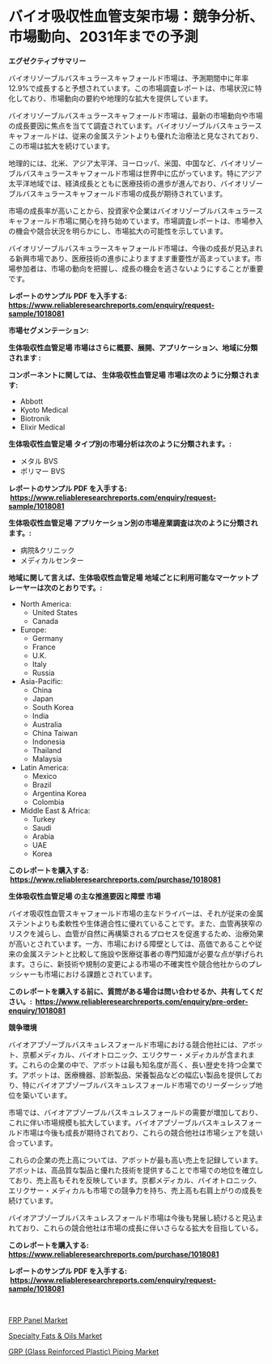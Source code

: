 <p><h1>バイオ吸収性血管支架市場：競争分析、市場動向、2031年までの予測</h1></p><p><strong>エグゼクティブサマリー</strong></p>
<p><p>バイオリゾーブルバスキュラースキャフォールド市場は、予測期間中に年率12.9%で成長すると予想されています。この市場調査レポートは、市場状況に特化しており、市場動向の要約や地理的な拡大を提供しています。</p><p>バイオリゾーブルバスキュラースキャフォールド市場は、最新の市場動向や市場の成長要因に焦点を当てて調査されています。バイオリゾーブルバスキュラースキャフォールドは、従来の金属ステントよりも優れた治療法と見なされており、この市場は拡大を続けています。</p><p>地理的には、北米、アジア太平洋、ヨーロッパ、米国、中国など、バイオリゾーブルバスキュラースキャフォールド市場は世界中に広がっています。特にアジア太平洋地域では、経済成長とともに医療技術の進歩が進んでおり、バイオリゾーブルバスキュラースキャフォールド市場の成長が期待されています。</p><p>市場の成長率が高いことから、投資家や企業はバイオリゾーブルバスキュラースキャフォールド市場に関心を持ち始めています。市場調査レポートは、市場参入の機会や競合状況を明らかにし、市場拡大の可能性を示しています。</p><p>バイオリゾーブルバスキュラースキャフォールド市場は、今後の成長が見込まれる新興市場であり、医療技術の進歩によりますます重要性が高まっています。市場参加者は、市場の動向を把握し、成長の機会を逃さないようにすることが重要です。</p></p>
<p><strong>レポートのサンプル PDF を入手する: <a href="https://www.reliableresearchreports.com/enquiry/request-sample/1018081">https://www.reliableresearchreports.com/enquiry/request-sample/1018081</a></strong></p>
<p><strong>市場セグメンテーション:</strong></p>
<p><strong> 生体吸収性血管足場 市場はさらに概要、展開、アプリケーション、地域に分類されます :</strong></p>
<p><strong>コンポーネントに関しては、 生体吸収性血管足場 市場は次のように分類されます: &nbsp;</strong></p>
<p><ul><li>Abbott</li><li>Kyoto Medical</li><li>Biotronik</li><li>Elixir Medical</li></ul></p>
<p><strong> 生体吸収性血管足場 タイプ別の市場分析は次のように分類されます。:</strong></p>
<p><ul><li>メタル BVS</li><li>ポリマー BVS</li></ul></p>
<p><strong>レポートのサンプル PDF を入手する: &nbsp;<a href="https://www.reliableresearchreports.com/enquiry/request-sample/1018081">https://www.reliableresearchreports.com/enquiry/request-sample/1018081</a></strong></p>
<p><strong> 生体吸収性血管足場 アプリケーション別の市場産業調査は次のように分類されます。:</strong></p>
<p><ul><li>病院&クリニック</li><li>メディカルセンター</li></ul></p>
<p><strong>地域に関して言えば、生体吸収性血管足場 地域ごとに利用可能なマーケットプレーヤーは次のとおりです。:</strong></p>
<p><ul>
    <li>
        North America:
        <ul>
            <li>United States</li>
            <li>Canada</li>
        </ul>
    </li>
    <li>
        Europe:
        <ul>
            <li>Germany</li>
            <li>France</li>
            <li>U.K.</li>
            <li>Italy</li>
            <li>Russia</li>
        </ul>
    </li>
    <li>
        Asia-Pacific:
        <ul>
            <li>China</li>
            <li>Japan</li>
            <li>South Korea</li>
            <li>India</li>
            <li>Australia</li>
            <li>China Taiwan</li>
            <li>Indonesia</li>
            <li>Thailand</li>
            <li>Malaysia</li>
        </ul>
    </li>
    <li>
        Latin America:
        <ul>
            <li>Mexico</li>
            <li>Brazil</li>
            <li>Argentina Korea</li>
            <li>Colombia</li>
        </ul>
    </li>
    <li>
        Middle East & Africa:
        <ul>
            <li>Turkey</li>
            <li>Saudi</li>
            <li>Arabia</li>
            <li>UAE</li>
            <li>Korea</li>
        </ul>
    </li>
    </ul></p>
<p><strong>このレポートを購入する: &nbsp;<a href="https://www.reliableresearchreports.com/purchase/1018081">https://www.reliableresearchreports.com/purchase/1018081</a></strong></p>
<p><strong>生体吸収性血管足場 の主な推進要因と障壁 市場</strong></p>
<p><p>バイオ吸収性血管スキャフォールド市場の主なドライバーは、それが従来の金属ステントよりも柔軟性や生体適合性に優れていることです。また、血管再狭窄のリスクを減らし、血管が自然に再構築されるプロセスを促進するため、治療効果が高いとされています。一方、市場における障壁としては、高価であることや従来の金属ステントと比較して施設や医療従事者の専門知識が必要な点が挙げられます。さらに、新技術や規制の変更による市場の不確実性や競合他社からのプレッシャーも市場における課題とされています。</p></p>
<p><strong>このレポートを購入する前に、質問がある場合は問い合わせるか、共有してください。:&nbsp; <a href="https://www.reliableresearchreports.com/enquiry/pre-order-enquiry/1018081">https://www.reliableresearchreports.com/enquiry/pre-order-enquiry/1018081</a></strong></p>
<p><strong>競争環境</strong></p>
<p><p>バイオアブゾーブルバスキュレスフォールド市場における競合他社には、アボット、京都メディカル、バイオトロニック、エリクサー・メディカルが含まれます。これらの企業の中で、アボットは最も知名度が高く、長い歴史を持つ企業です。アボットは、医療機器、診断製品、栄養製品などの幅広い製品を提供しており、特にバイオアブゾーブルバスキュレスフォールド市場でのリーダーシップ地位を築いています。</p><p>市場では、バイオアブゾーブルバスキュレスフォールドの需要が増加しており、これに伴い市場規模も拡大しています。バイオアブゾーブルバスキュレスフォールド市場は今後も成長が期待されており、これらの競合他社は市場シェアを競い合っています。</p><p>これらの企業の売上高については、アボットが最も高い売上を記録しています。アボットは、高品質な製品と優れた技術を提供することで市場での地位を確立しており、売上高もそれを反映しています。京都メディカル、バイオトロニック、エリクサー・メディカルも市場での競争力を持ち、売上高も右肩上がりの成長を続けています。</p><p>バイオアブゾーブルバスキュレスフォールド市場は今後も発展し続けると見込まれており、これらの競合他社は市場の成長に伴いさらなる拡大を目指している。</p></p>
<p><strong>このレポートを購入する: &nbsp; <a href="https://www.reliableresearchreports.com/purchase/1018081">https://www.reliableresearchreports.com/purchase/1018081</a></strong></p>
<p><strong>レポートのサンプル PDF を入手する: &nbsp;<a href="https://www.reliableresearchreports.com/enquiry/request-sample/1018081">https://www.reliableresearchreports.com/enquiry/request-sample/1018081</a></strong><strong></strong></p>
<p>&nbsp;</p>
<p><p><a href="https://view.publitas.com/reportprime-1/frp-panel-market-challenges-opportunities-and-growth-drivers-and-major-market-players-forecasted-for-period-from-2023-2030/">FRP Panel Market</a></p><p><a href="https://view.publitas.com/reportprime-1/specialty-fats-oils-market-size-growth-outlook-from-2023-to-2030-projecting-at-markets-trends-analysis-by-application-regional-outlook-and-revenue/">Specialty Fats & Oils Market</a></p><p><a href="https://view.publitas.com/reportprime-1/grp-glass-reinforced-plastic-piping-market-size-2023-2030-global-industrial-analysis-key-geographical-regions-market-share-top-key-players-product-types-and-forecast-research-report/">GRP (Glass Reinforced Plastic) Piping Market</a></p></p>
